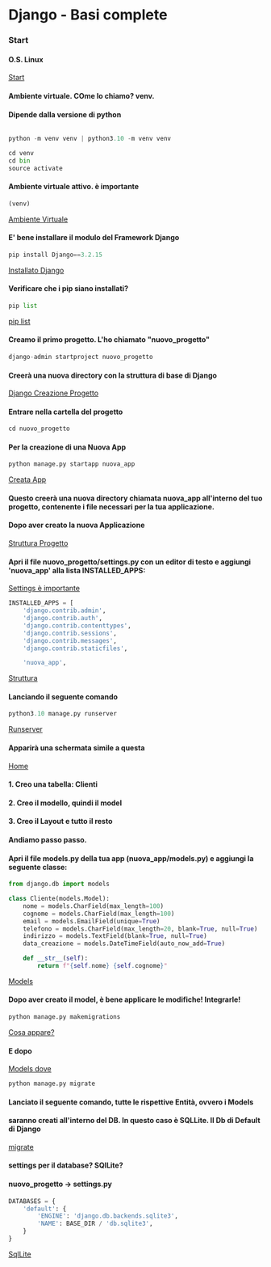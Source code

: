 # Django - Basi complete

### Start

#### O.S. Linux


[Start](https://github.com/pasqualeclarizio83/django/blob/main/start.png)



#### Ambiente virtuale. COme lo chiamo? venv.
#### Dipende dalla versione di python

```python

python -m venv venv | python3.10 -m venv venv

cd venv
cd bin
source activate

```
#### Ambiente virtuale attivo. è importante

```python
(venv)
```


[Ambiente Virtuale](https://github.com/pasqualeclarizio83/django/blob/main/venv.png)

#### E' bene installare il modulo del Framework Django

```python
pip install Django==3.2.15
```

[Installato Django](https://github.com/pasqualeclarizio83/django/blob/main/django_install.png)

#### Verificare che i pip siano installati?

```python
pip list
```

[pip list](https://github.com/pasqualeclarizio83/django/blob/main/pip_list.png)

#### Creamo il primo progetto. L'ho chiamato "nuovo_progetto"

```python
django-admin startproject nuovo_progetto
```

#### Creerà una nuova directory con la struttura di base di Django

[Django Creazione Progetto](https://github.com/pasqualeclarizio83/django/blob/main/django_creato.png)

#### Entrare nella cartella del progetto

```python
cd nuovo_progetto
```
#### Per la creazione di una Nuova App

```python
python manage.py startapp nuova_app
```

[Creata App](https://github.com/pasqualeclarizio83/django/blob/main/creata_app.png)

#### Questo creerà una nuova directory chiamata nuova_app all'interno del tuo progetto, contenente i file necessari per la tua applicazione.

#### Dopo aver creato la nuova Applicazione


[Struttura Progetto](https://github.com/pasqualeclarizio83/django/blob/main/struttura.png)

#### Apri il file nuovo_progetto/settings.py con un editor di testo e aggiungi 'nuova_app' alla lista INSTALLED_APPS:

[Settings è importante](https://github.com/pasqualeclarizio83/django/blob/main/settings.png)

```python
INSTALLED_APPS = [
    'django.contrib.admin',
    'django.contrib.auth',
    'django.contrib.contenttypes',
    'django.contrib.sessions',
    'django.contrib.messages',
    'django.contrib.staticfiles',

    'nuova_app',
```

[Struttura](https://github.com/pasqualeclarizio83/django/blob/main/settings.png)

#### Lanciando il seguente comando

```python
python3.10 manage.py runserver
```

[Runserver](https://github.com/pasqualeclarizio83/django/blob/main/runserver.png)

#### Apparirà una schermata simile a questa

[Home](https://github.com/pasqualeclarizio83/django/blob/main/home.png)

#### 1. Creo una tabella: Clienti
#### 2. Creo il modello, quindi il model
#### 3. Creo il Layout e tutto il resto

#### Andiamo passo passo.

#### Apri il file models.py della tua app (nuova_app/models.py) e aggiungi la seguente classe:

```python
from django.db import models

class Cliente(models.Model):
    nome = models.CharField(max_length=100)
    cognome = models.CharField(max_length=100)
    email = models.EmailField(unique=True)
    telefono = models.CharField(max_length=20, blank=True, null=True)
    indirizzo = models.TextField(blank=True, null=True)
    data_creazione = models.DateTimeField(auto_now_add=True)

    def __str__(self):
        return f"{self.nome} {self.cognome}"
```

[Models](https://github.com/pasqualeclarizio83/django/blob/main/models.png)

#### Dopo aver creato il model, è bene applicare le modifiche! Integrarle!

```python
python manage.py makemigrations
```

[Cosa appare?](https://github.com/pasqualeclarizio83/django/blob/main/models.png)

#### E dopo

[Models dove](https://github.com/pasqualeclarizio83/django/blob/main/models_dove.png)

```python
python manage.py migrate
```

#### Lanciato il seguente comando, tutte le rispettive Entità, ovvero i Models
#### saranno creati all'interno del DB. In questo caso è SQLLite. Il Db di Default di Django

[migrate](https://github.com/pasqualeclarizio83/django/blob/main/cmd_migrate.png)

#### settings per il database? SQlLite?

#### nuovo_progetto -> settings.py

```python
DATABASES = {
    'default': {
        'ENGINE': 'django.db.backends.sqlite3',
        'NAME': BASE_DIR / 'db.sqlite3',
    }
}
```

[SqlLite](https://github.com/pasqualeclarizio83/django/blob/main/sqllite.png)
